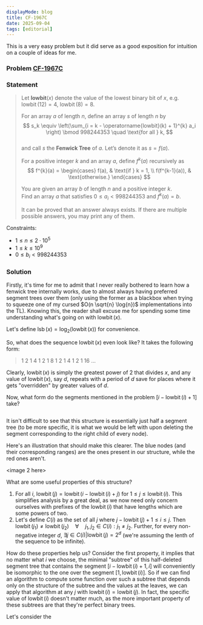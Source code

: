 ```yaml
---
displayMode: blog
title: CF-1967C
date: 2025-09-04
tags: [editorial]
---
```


This is a very easy problem but it did serve as a good exposition for intuition on a couple of ideas for me.

### Problem [CF-1967C](https://codeforces.com/problemset/problem/1967/C)

### Statement

> Let **lowbit**$(x)$ denote the value of the lowest binary bit of $x$, e.g.  
$\operatorname{lowbit}(12)=4$, $\operatorname{lowbit}(8)=8$.
> 
> For an array $a$ of length $n$, define an array $s$ of length $n$ by  
$$
s_k \equiv \left(\sum_{i = k - \operatorname{lowbit}(k) + 1}^{k} a_i \right) \bmod 998244353 \quad \text{for all } k,
$$  
> and call $s$ the **Fenwick Tree** of $a$. Let’s denote it as $s = f(a)$.
> 
> For a positive integer $k$ and an array $a$, define $f^{k}(a)$ recursively as  
> $$
> f^{k}(a) =
> \begin{cases}
> f(a), & \text{if } k = 1, \\
> f(f^{k-1}(a)), & \text{otherwise.}
> \end{cases}
> $$
> 
> You are given an array $b$ of length $n$ and a positive integer $k$.  
> Find an array $a$ that satisfies $0 \le a_i < 998244353$ and $f^{k}(a) = b$.  
> 
> It can be proved that an answer always exists. If there are multiple possible answers, you may print any of them.


Constraints:

- $1 \leq n \leq 2 \cdot 10^5$
- $1 \leq k \leq 10^9$
- $0 \le b_i < 998244353$

### Solution

Firstly, it's time for me to admit that I never really bothered to learn how a fenwick tree internally works, due to almost always having preferred segment trees over them (only using the former as a blackbox when trying to squeeze one of my cursed $O(n \sqrt{n} \log{n})$ implementations into the TL). Knowing this, the reader shall excuse me for spending some time understanding what's going on with $\operatorname{lowbit}(x)$.

Let's define $\operatorname{lsb}(x) = \log_2 (\operatorname{lowbit}(x))$ for convenience.

So, what does the sequence $\operatorname{lowbit}(x)$ even look like? It takes the following form:

> 1 2 1 4 1 2 1 8 1 2 1 4 1 2 1 16 ...

Clearly, $\operatorname{lowbit}(x)$ is simply the greatest power of 2 that divides $x$, and any value of $\operatorname{lowbit}(x)$, say $d$, repeats with a period of $d$ save for places where it gets "overridden" by greater values of $d$.

Now, what form do the segments mentioned in the problem $[i - \operatorname{lowbit}(i) + 1]$ take?

<image here>

It isn't difficult to see that this structure is essentially just half a segment tree (to be more specific, it is what we would be left with upon deleting the segment corresponding to the right child of every node).

Here's an illustration that should make this clearer. The blue nodes (and their corresponding ranges) are the ones present in our structure, while the red ones aren't.

<image 2 here>

What are some useful properties of this structure?

1. For all $i$, $\operatorname{lowbit}(j) = \operatorname{lowbit}(i -  \operatorname{lowbit}(i) + j)$ for $1 \leq j \leq \operatorname{lowbit}(i)$. This simplifies analysis by a great deal, as we now need only concern ourselves with prefixes of the $\operatorname{lowbit}(i)$ that have lengths which are some powers of two.
2. Let's define $C(i)$ as the set of all $j$ where $j - \operatorname{lowbit}(j) + 1 \leq i \leq j$. Then $\operatorname{lowbit}(j_1) \neq \operatorname{lowbit}(j_2) \quad \forall \quad j_1, j_2 \in C(i) : j_1 \neq j_2$. Further, for every non-negative integer $d$, $\exists j \in C(i) | \operatorname{lowbit}(j) = 2^d$ (we're assuming the lenth of the sequence to be infinite).

How do these properties help us? Consider the first property, it implies that no matter what $i$ we choose, the minimal "subtree" of this half-deleted segment tree that contains the segment $[i - \operatorname{lowbit}(i) + 1, i]$ will conveniently be isomorphic to the one over the segment $[1, \operatorname{lowbit}(i)]$. So if we can find an algorithm to compute some function over such a subtree that depends only on the structure of the subtree and the values at the leaves, we can apply that algorithm at any $j$ with $\operatorname{lowbit}(i) = \operatorname{lowbit}(j)$. In fact, the specific value of $\operatorname{lowbit}(i)$ doesn't matter much, as the more important property of these subtrees are that they're perfect binary trees.

Let's consider the 